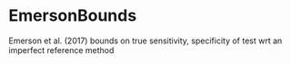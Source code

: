 # EmersonBounds
Emerson et al. (2017) bounds on true sensitivity, specificity of test wrt an imperfect reference method
